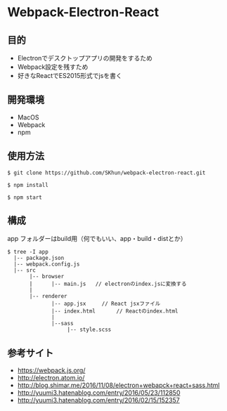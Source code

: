 # Webpack-Electron-React

## 目的
- Electronでデスクトップアプリの開発をするため
- Webpack設定を残すため
- 好きなReactでES2015形式でjsを書く

## 開発環境
 - MacOS
 - Webpack
 - npm
 
## 使用方法
`$ git clone https://github.com/SKhun/webpack-electron-react.git`

`$ npm install`

`$ npm start`

## 構成
app フォルダーはbuild用（何でもいい、app・build・distとか）
```
$ tree -I app
  |-- package.json
  |-- webpack.config.js
  |-- src
       |-- browser
       |      |-- main.js   // electronのindex.jsに変換する
       |
       |-- renderer
              |-- app.jsx     // React jsxファイル
              |-- index.html　　　　// Reactのindex.html
              |
              |--sass
                   |-- style.scss
```

## 参考サイト
- https://webpack.js.org/
- http://electron.atom.io/
- http://blog.shimar.me/2016/11/08/electron+webapck+react+sass.html
- http://yuumi3.hatenablog.com/entry/2016/05/23/112850
- http://yuumi3.hatenablog.com/entry/2016/02/15/152357
